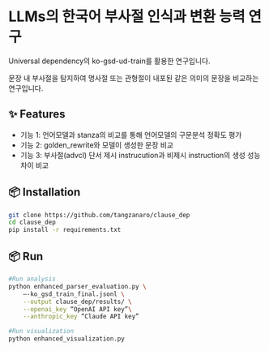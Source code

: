 
# LLMs의 한국어 부사절 인식과 변환 능력 연구
 
Universal dependency의 ko-gsd-ud-train를 활용한 연구입니다.

문장 내 부사절을 탐지하여 명사절 또는 관형절이 내포된 같은 의미의 문장을 비교하는 연구입니다.

## ✨ Features
- 기능 1: 언어모델과 stanza의 비교를 통해 언어모델의 구문분석 정확도 평가
- 기능 2: golden_rewrite와 모델이 생성한 문장 비교
- 기능 3: 부사절(advcl) 단서 제시 instrucution과 비제시 instruction의 생성 성능 차이 비교

## 📦 Installation
```bash
git clone https://github.com/tangzanaro/clause_dep
cd clause_dep
pip install -r requirements.txt
```

## 📦 Run
```bash
#Run analysis
python enhanced_parser_evaluation.py \
    —-ko_gsd_train_final.jsonl \
    --output clause_dep/results/ \
    --openai_key “OpenAI API key”\
    --anthropic_key “Claude API key”

#Run visualization
python enhanced_visualization.py
